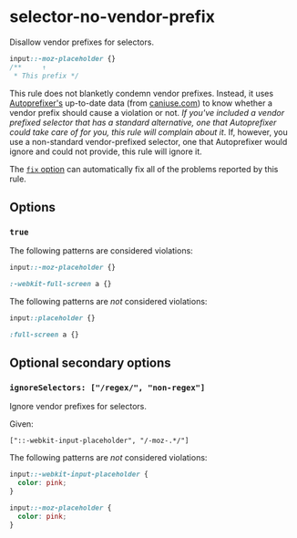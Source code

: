 # selector-no-vendor-prefix

Disallow vendor prefixes for selectors.

<!-- prettier-ignore -->
```css
input::-moz-placeholder {}
/**     ↑
 * This prefix */
```

This rule does not blanketly condemn vendor prefixes. Instead, it uses [Autoprefixer's](https://github.com/postcss/autoprefixer) up-to-date data (from [caniuse.com](http://caniuse.com/)) to know whether a vendor prefix should cause a violation or not. _If you've included a vendor prefixed selector that has a standard alternative, one that Autoprefixer could take care of for you, this rule will complain about it_. If, however, you use a non-standard vendor-prefixed selector, one that Autoprefixer would ignore and could not provide, this rule will ignore it.

The [`fix` option](https://github.com/stylelint/stylelint/tree/13.7.1/docs/user-guide/usage/options.md#fix) can automatically fix all of the problems reported by this rule.

## Options

### `true`

The following patterns are considered violations:

<!-- prettier-ignore -->
```css
input::-moz-placeholder {}
```

<!-- prettier-ignore -->
```css
:-webkit-full-screen a {}
```

The following patterns are _not_ considered violations:

<!-- prettier-ignore -->
```css
input::placeholder {}
```

<!-- prettier-ignore -->
```css
:full-screen a {}
```

## Optional secondary options

### `ignoreSelectors: ["/regex/", "non-regex"]`

Ignore vendor prefixes for selectors.

Given:

```
["::-webkit-input-placeholder", "/-moz-.*/"]
```

The following patterns are _not_ considered violations:

<!-- prettier-ignore -->
```css
input::-webkit-input-placeholder {
  color: pink;
}

input::-moz-placeholder {
  color: pink;
}
```
